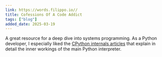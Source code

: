 ```yaml
---
link: https://words.filippo.io//
title: Cofessions Of A Code Addict
tags: ["blog"]
added_date: 2025-03-19
---
```


A great resource for a deep dive into systems programming. As a Python developer, I especially liked the [CPython internals articles](https://blog.codingconfessions.com/t/cpython-internals) that explain in detail the inner workings of the main Python interpreter.
